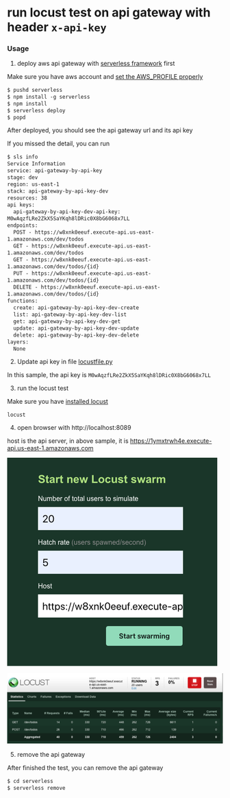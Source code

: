 # run locust test on api gateway with header `x-api-key`

### Usage

1. deploy aws api gateway with [serverless framework](https://www.serverless.com/) first

Make sure you have aws account and [set the AWS_PROFILE properly](https://docs.aws.amazon.com/cli/latest/userguide/cli-chap-configure.html)

```
$ pushd serverless
$ npm install -g serverless
$ npm install
$ serverless deploy
$ popd
```

After deployed, you should see the api gateway url and its api key

If you missed the detail, you can run

```
$ sls info
Service Information
service: api-gateway-by-api-key
stage: dev
region: us-east-1
stack: api-gateway-by-api-key-dev
resources: 38
api keys:
  api-gateway-by-api-key-dev-api-key: M0wAqzfLRe2ZkX5SaYKqh8lDRic0X8bG6068x7LL
endpoints:
  POST - https://w8xnk0eeuf.execute-api.us-east-1.amazonaws.com/dev/todos
  GET - https://w8xnk0eeuf.execute-api.us-east-1.amazonaws.com/dev/todos
  GET - https://w8xnk0eeuf.execute-api.us-east-1.amazonaws.com/dev/todos/{id}
  PUT - https://w8xnk0eeuf.execute-api.us-east-1.amazonaws.com/dev/todos/{id}
  DELETE - https://w8xnk0eeuf.execute-api.us-east-1.amazonaws.com/dev/todos/{id}
functions:
  create: api-gateway-by-api-key-dev-create
  list: api-gateway-by-api-key-dev-list
  get: api-gateway-by-api-key-dev-get
  update: api-gateway-by-api-key-dev-update
  delete: api-gateway-by-api-key-dev-delete
layers:
  None
```
2. Update api key in file [locustfile.py](locustfile.py)

In this sample, the api key is `M0wAqzfLRe2ZkX5SaYKqh8lDRic0X8bG6068x7LL`

3. run the locust test

Make sure you have [installed locust](https://docs.locust.io/en/stable/installation.html)

```
locust
```

4. open browser with http://localhost:8089

host is the api server, in above sample, it is https://1ymxtrwh4e.execute-api.us-east-1.amazonaws.com

![](images/header-1.png)

![](images/header-2.png)

5. remove the api gateway

After finished the test, you can remove the api gateway

```
$ cd serverless
$ serverless remove
```
